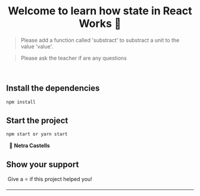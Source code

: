 <h1 align="center">Welcome to learn how state in React Works 👋</h1>

> Please add a function called 'substract' to substract a unit to the value 'value'.

> Please ask the teacher if are any questions


​
## Install the dependencies
```sh
npm install
```

## Start the project
```sh
npm start or yarn start
```
​
​
👤 **Netra Castells**
​
​
## Show your support
​
Give a ⭐️ if this project helped you!
​
***